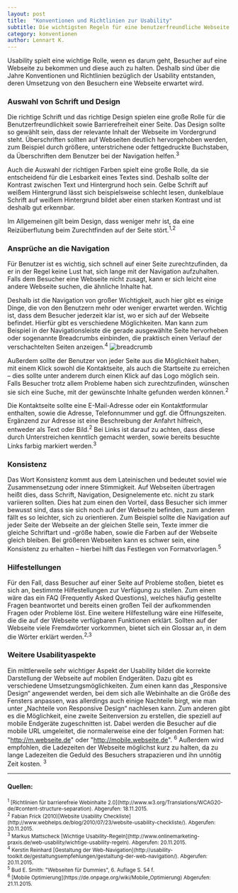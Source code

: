 ```yaml
---
layout: post
title:  "Konventionen und Richtlinien zur Usability"
subtitle: Die wichtigsten Regeln für eine benutzerfreundliche Webseite
category: konventionen
author: Lennart K.
---
```


Usability spielt eine wichtige Rolle, wenn es darum geht, Besucher auf eine Webseite zu bekommen und diese auch zu halten. Deshalb sind über die Jahre Konventionen und Richtlinien bezüglich der Usability entstanden, deren Umsetzung von den Besuchern eine Webseite erwartet wird.

<!--more-->

### Auswahl von Schrift und Design

Die richtige Schrift und das richtige Design spielen eine große Rolle für die Benutzerfreundlichkeit sowie Barrierefreiheit einer Seite. Das Design sollte so gewählt sein, dass der relevante Inhalt der Webseite im Vordergrund steht. Überschriften sollten auf Webseiten deutlich hervorgehoben werden, zum Beispiel durch größere, unterstrichene oder fettgedruckte Buchstaben, da Überschriften dem Benutzer bei der Navigation helfen.<sup>3</sup>

Auch die Auswahl der richtigen Farben spielt eine große Rolle, da sie entscheidend für die Lesbarkeit eines Textes sind. Deshalb sollte der Kontrast zwischen Text und Hintergrund hoch sein. Gelbe Schrift auf weißem Hintergrund lässt sich beispielsweise schlecht lesen, dunkelblaue Schrift auf weißem Hintergrund bildet aber einen starken Kontrast und ist deshalb gut erkennbar.

Im Allgemeinen gilt beim Design, dass weniger mehr ist, da eine Reizüberflutung beim Zurechtfinden auf der Seite stört.<sup>1</sup><sup>,</sup><sup>2</sup>


### Ansprüche an die Navigation

Für Benutzer ist es wichtig, sich schnell auf einer Seite zurechtzufinden,  da er in der Regel keine Lust hat, sich lange mit der Navigation aufzuhalten. Falls dem Besucher eine Webseite nicht zusagt, kann er sich leicht eine andere Webseite suchen, die ähnliche Inhalte hat.

Deshalb ist die Navigation von großer Wichtigkeit, auch hier gibt es einige Dinge, die von den Benutzern mehr oder weniger erwartet werden. Wichtig ist, dass dem Besucher jederzeit klar ist, wo er sich auf der Webseite befindet. Hierfür gibt es verschiedene Möglichkeiten. Man kann zum Beispiel in der Navigationsleiste die gerade ausgewählte Seite hervorheben oder sogenannte Breadcrumbs einbinden, die praktisch einen Verlauf der verschachtelten Seiten anzeigen.<sup>4</sup>
![breadcrumb](http://www.informatik.uni-oldenburg.de/~iug15/ew/img/brotkruemel.png "breadcrumb")

Außerdem sollte der Benutzer von jeder Seite aus die Möglichkeit haben, mit einem Klick sowohl die Kontaktseite, als auch die Startseite zu erreichen – dies sollte unter anderem durch einen Klick auf das Logo möglich sein. Falls Besucher trotz allem Probleme haben sich zurechtzufinden, wünschen sie sich eine Suche, mit der gewünschte Inhalte gefunden werden können.<sup>2</sup>

Die Kontaktseite sollte eine E-Mail-Adresse oder ein Kontaktformular enthalten, sowie die Adresse, Telefonnummer und ggf. die Öffnungszeiten. Ergänzend zur Adresse ist eine Beschreibung der Anfahrt hilfreich, entweder als Text oder Bild.<sup>2</sup>
Bei Links ist darauf zu achten, dass diese durch Unterstreichen kenntlich gemacht werden, sowie bereits besuchte Links farbig markiert werden.<sup>3</sup>


### Konsistenz

Das Wort Konsistenz kommt aus dem Lateinischen und bedeutet soviel wie Zusammensetzung oder innere Stimmigkeit. Auf Webseiten übertragen heißt dies, dass Schrift, Navigation, Designelemente etc. nicht zu stark variieren sollten. Dies hat zum einen den Vorteil, dass Besucher sich immer bewusst sind, dass sie sich noch auf der Webseite  befinden,  zum anderen fällt es so leichter, sich zu orientieren. Zum Beispiel sollte die Navigation auf jeder Seite der Webseite an der gleichen Stelle sein, Texte immer die gleiche Schriftart und -größe haben, sowie die Farben auf der Webseite gleich bleiben.
Bei größeren Webseiten kann es schwer sein, eine Konsistenz zu erhalten – hierbei hilft das Festlegen von Formatvorlagen.<sup>5</sup>


### Hilfestellungen

Für den Fall, dass Besucher auf einer Seite auf Probleme stoßen, bietet es sich an, bestimmte Hilfestellungen zur Verfügung zu stellen. Zum einen wäre das ein FAQ (Frequently Asked Questions), welches häufig gestellte Fragen beantwortet und bereits einen großen Teil der aufkommenden Fragen oder Probleme löst. Eine weitere Hilfestellung wäre eine Hilfeseite, die die auf der Webseite verfügbaren Funktionen erklärt. Sollten auf der Webseite viele Fremdwörter vorkommen, bietet sich ein Glossar an, in dem die Wörter erklärt werden.<sup>2</sup><sup>,</sup><sup>3</sup>


### Weitere Usabilityaspekte

Ein mittlerweile sehr wichtiger Aspekt der Usability bildet die korrekte Darstellung der Webseite auf mobilen Endgeräten. Dazu gibt es verschiedene Umsetzungsmöglichkeiten. Zum einen kann das „Responsive Design“ angewendet werden, bei dem sich alle Webinhalte an die Größe des Fensters anpassen, was allerdings auch einige Nachteile birgt, wie man unter „Nachteile von Responsive Design“ nachlesen kann. Zum anderen gibt es die Möglichkeit, eine zweite Seitenversion zu erstellen, die speziell auf mobile Endgeräte zugeschnitten ist. Dabei werden die Besucher auf die mobile URL umgeleitet, die normalerweise eine der folgenden Formen hat: "http://m.webseite.de" oder "http://mobile.webseite.de". <sup>6</sup>
Außerdem wird empfohlen, die Ladezeiten der Webseite möglichst kurz zu halten, da zu lange Ladezeiten die Geduld des Besuchers strapazieren und ihn unnötig Zeit kosten. <sup>3</sup>


<hr id="sources">

#### Quellen:


<small>
    <sup>1</sup> [Richtlinien für barrierefreie Webinhalte 2.0](http://www.w3.org/Translations/WCAG20-de/#content-structure-separation). Abgerufen: 18.11.2015.
</small><br>
<small>
    <sup>2</sup> Fabian Frick (2010)[Website Usability Checkliste](http://www.webhelps.de/blog/2010/07/23/website-usability-checkliste/). Abgerufen: 20.11.2015.
</small><br>
<small>
    <sup>3</sup> Markus Mattscheck [Wichtige Usability-Regeln](http://www.onlinemarketing-praxis.de/web-usability/wichtige-usability-regeln). Abgerufen: 20.11.2015.
</small><br>
<small>
    <sup>4</sup> Kerstin Reinhard [Gestaltung der Web-Navigation](http://usability-toolkit.de/gestaltungsempfehlungen/gestaltung-der-web-navigation/). Abgerufen: 20.11.2015.
</small><br>
<small>
    <sup>5</sup> Bud E. Smith: "Webseiten für Dummies", 6. Auflage S. 54 f.
</small><br>
<small>
    <sup>6</sup> [Mobile Optimierung](https://de.onpage.org/wiki/Mobile_Optimierung) Abgerufen: 21.11.2015.
</small><br>

